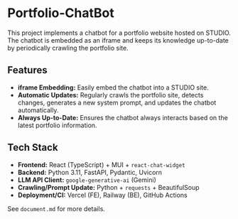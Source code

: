 # Portfolio-ChatBot

This project implements a chatbot for a portfolio website hosted on STUDIO.
The chatbot is embedded as an iframe and keeps its knowledge up-to-date by periodically crawling the portfolio site.

## Features

*   **iframe Embedding:** Easily embed the chatbot into a STUDIO site.
*   **Automatic Updates:** Regularly crawls the portfolio site, detects changes, generates a new system prompt, and updates the chatbot automatically.
*   **Always Up-to-Date:** Ensures the chatbot always interacts based on the latest portfolio information.

## Tech Stack

*   **Frontend:** React (TypeScript) + MUI + `react-chat-widget`
*   **Backend:** Python 3.11, FastAPI, Pydantic, Uvicorn
*   **LLM API Client:** `google-generative-ai` (Gemini)
*   **Crawling/Prompt Update:** Python + `requests` + BeautifulSoup
*   **Deployment/CI:** Vercel (FE), Railway (BE), GitHub Actions

See `document.md` for more details. 